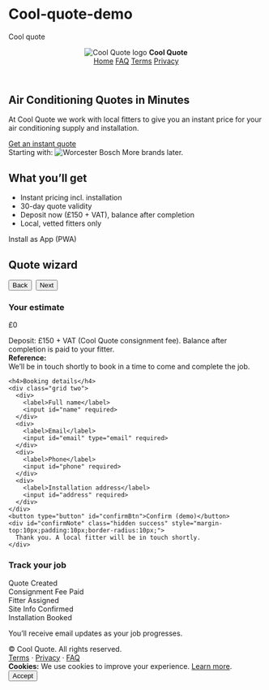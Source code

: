 # Cool-quote-demo
Cool quote 
<!doctype html>
<html lang="en">
<head>
<meta charset="utf-8">
<meta name="viewport" content="width=device-width, initial-scale=1">
<title>Cool Quote – Instant Air Conditioning Quote</title>
<meta name="description" content="At Cool Quote we work with local fitters to give you an instant price for your air conditioning supply and installation.">
<link rel="manifest" href="manifest.json">
<link rel="stylesheet" href="styles.css">
<script defer src="script.js"></script>
</head>
<body>
<header>
  <div class="brand">
    <img src="assets/logo.svg" alt="Cool Quote logo">
    <strong>Cool Quote</strong>
  </div>
  <nav>
    <a href="index.html">Home</a>
    <a href="faq.html">FAQ</a>
    <a href="terms.html">Terms</a>
    <a href="privacy.html">Privacy</a>
  </nav>
</header>

<section class="hero container">
  <div>
    <h1>Air Conditioning Quotes in Minutes</h1>
    <p>At Cool Quote we work with local fitters to give you an instant price for your air conditioning supply and installation.</p>
    <a class="cta" href="#quote">Get an instant quote</a>
    <div class="brand-strip">
      <span class="small">Starting with:</span>
      <img class="logo-inline" src="assets/wb.svg" alt="Worcester Bosch">
      <span class="small">More brands later.</span>
    </div>
  </div>
  <div class="card">
    <h2>What you’ll get</h2>
    <ul>
      <li>Instant pricing incl. installation</li>
      <li>30-day quote validity</li>
      <li>Deposit now (£150 + VAT), balance after completion</li>
      <li>Local, vetted fitters only</li>
    </ul>
    <span class="badge">Install as App (PWA)</span>
  </div>
</section>

<section id="quote" class="container card">
  <h2>Quote wizard</h2>
  <div class="progress" id="steps"></div>
  <form id="quoteForm" onsubmit="return false;">
    <div id="stepContainer"></div>
    <div style="display:flex;gap:8px;margin-top:12px;">
      <button id="prevBtn" class="secondary" type="button">Back</button>
      <button id="nextBtn" type="button">Next</button>
    </div>
  </form>

  <div id="summary" class="hidden">
    <h3>Your estimate</h3>
    <div id="btuLine" class="small"></div>
    <p class="price" id="totalPrice">£0</p>
    <ul id="breakdown"></ul>
    <div class="notice">Deposit: £150 + VAT (Cool Quote consignment fee). Balance after completion is paid to your fitter.</div>
    <div class="card success">
      <strong>Reference:</strong> <span id="refNo"></span><br>
      We’ll be in touch shortly to book in a time to come and complete the job.
      <div class="small" id="validUntil"></div>
    </div>

    <h4>Booking details</h4>
    <div class="grid two">
      <div>
        <label>Full name</label>
        <input id="name" required>
      </div>
      <div>
        <label>Email</label>
        <input id="email" type="email" required>
      </div>
      <div>
        <label>Phone</label>
        <input id="phone" required>
      </div>
      <div>
        <label>Installation address</label>
        <input id="address" required>
      </div>
    </div>
    <button type="button" id="confirmBtn">Confirm (demo)</button>
    <div id="confirmNote" class="hidden success" style="margin-top:10px;padding:10px;border-radius:10px;">
      Thank you. A local fitter will be in touch shortly.
    </div>
  </div>
</section>

<section class="container">
  <div class="card">
    <h3>Track your job</h3>
    <div class="progress">
      <div class="step active">Quote Created</div>
      <div class="step">Consignment Fee Paid</div>
      <div class="step">Fitter Assigned</div>
      <div class="step">Site Info Confirmed</div>
      <div class="step">Installation Booked</div>
    </div>
    <p class="small">You’ll receive email updates as your job progresses.</p>
  </div>
</section>

<footer class="container">
  <div>© <span id="year"></span> Cool Quote. All rights reserved.</div>
  <div><a href="terms.html">Terms</a> · <a href="privacy.html">Privacy</a> · <a href="faq.html">FAQ</a></div>
</footer>

<div id="cookie" class="cookie hidden">
  <div><strong>Cookies:</strong> We use cookies to improve your experience. <a href="privacy.html">Learn more</a>.</div>
  <div>
    <button id="cookieAccept">Accept</button>
  </div>
</div>

<script>
  if('serviceWorker' in navigator){navigator.serviceWorker.register('sw.js');}
</script>
</body>
</html>
